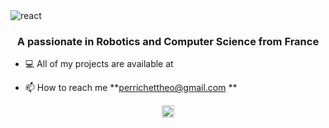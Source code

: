 <img src="https://github.com/TheoTime01/TheoTime01/blob/main/gif_intro.gif?raw=true" alt="react" align="center" width="" />
<h3 align="center">A passionate in Robotics and Computer Science from France</h3>

- 💻 All of my projects are available at <web site>

- 📫 How to reach me **perrichettheo@gmail.com **



<p align="center">
<a href="https://www.linkedin.com/in/theotime-perrichet-b185a11a2" target="blank"><img align="center" src="https://cdn.jsdelivr.net/npm/simple-icons@3.0.1/icons/linkedin.svg" alt="Perrichet-Théotime" height="20" width="20" /></a>
</p>
